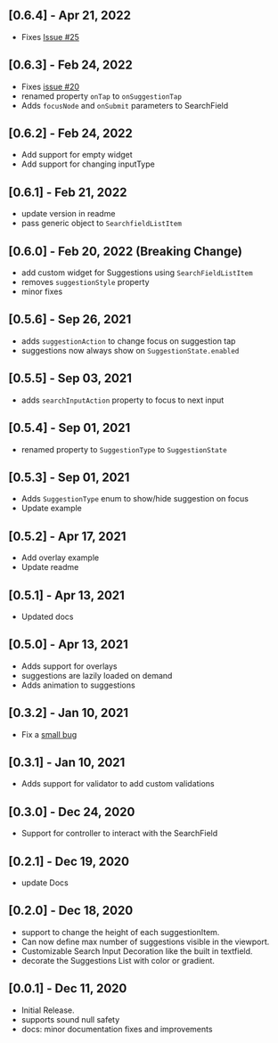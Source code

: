 ## [0.6.4] - Apr 21, 2022
- Fixes [Issue #25](https://github.com/maheshmnj/searchfield/issues/25)

## [0.6.3] - Feb 24, 2022
- Fixes [issue #20](https://github.com/maheshmnj/searchfield/issues/20)
- renamed property `onTap` to `onSuggestionTap`
- Adds `focusNode` and `onSubmit` parameters to SearchField
## [0.6.2] - Feb 24, 2022

- Add support for empty widget
- Add support for changing inputType

## [0.6.1] - Feb 21, 2022

- update version in readme
- pass generic object to `SearchfieldListItem`

## [0.6.0] - Feb 20, 2022 (Breaking Change)

- add custom widget for Suggestions using `SearchFieldListItem`
- removes `suggestionStyle` property
- minor fixes

## [0.5.6] - Sep 26, 2021

- adds `suggestionAction` to change focus on suggestion tap
- suggestions now always show on `SuggestionState.enabled`

## [0.5.5] - Sep 03, 2021

- adds `searchInputAction` property to focus to next input

## [0.5.4] - Sep 01, 2021

- renamed property to `SuggestionType` to `SuggestionState`
## [0.5.3] - Sep 01, 2021

- Adds `SuggestionType` enum to show/hide suggestion on focus 
- Update example

## [0.5.2] - Apr 17, 2021

- Add overlay example 
- Update readme
## [0.5.1] - Apr 13, 2021

- Updated docs

## [0.5.0] - Apr 13, 2021

- Adds support for overlays
- suggestions are lazily loaded on demand
- Adds animation to suggestions

## [0.3.2] - Jan 10, 2021

- Fix a [small bug](https://github.com/maheshmnj/searchfield/pull/4)

## [0.3.1] - Jan 10, 2021

- Adds support for validator to add custom validations

## [0.3.0] - Dec 24, 2020

- Support for controller to interact with the SearchField

## [0.2.1] - Dec 19, 2020

- update Docs

## [0.2.0] - Dec 18, 2020

- support to change the height of each suggestionItem.
- Can now define max number of suggestions visible in the viewport.
- Customizable Search Input Decoration like the built in textfield.
- decorate the Suggestions List with color or gradient.

## [0.0.1] - Dec 11, 2020

- Initial Release.
- supports sound null safety
- docs: minor documentation fixes and improvements
